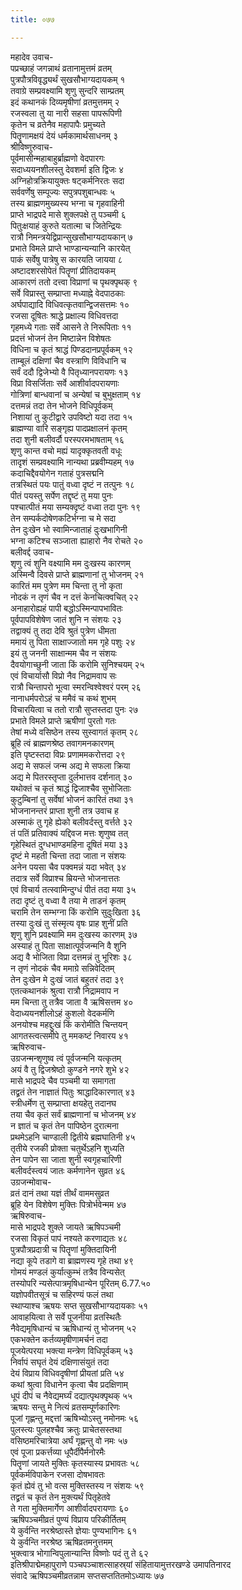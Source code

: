 ```yaml
---
title: ०७७

---
```

महादेव उवाच-  
पप्रच्छाहं जगन्नाथं व्रतानामुत्तमं व्रतम्  
पुत्रपौत्रविवृद्ध्यर्थं सुखसौभाग्यदायकम् १  
तवाग्रे सम्प्रवक्ष्यामि शृणु सुन्दरि साम्प्रतम्  
इदं कथानकं दिव्यमृषीणां व्रतमुत्तमम् २  
रजस्वला तु या नारी सहसा पापरूपिणी  
कृतेन च व्रतेनैव महापापैः प्रमुच्यते  
पितॄणामक्षयं देयं धर्मकामार्थसाधनम् ३  
श्रीविष्णुरुवाच-  
पूर्वमासीन्महाबाहुर्ब्राह्मणो वेदपारगः  
सदाध्ययनशीलस्तु देवशर्मा इति द्विजः ४  
अग्निहोत्रक्रियायुक्तः षट्कर्मनिरतः सदा  
सर्ववर्णेषु सम्पूज्यः सपुत्रपशुबान्धवः ५  
तस्य ब्राह्मणमुख्यस्य भग्ना च गृहवाहिनी  
प्राप्ते भाद्रपदे मासे शुक्लपक्षे तु पञ्चमी ६  
पितुःक्षयाहं कुरुते यतात्मा च जितेन्द्रियः  
रात्रौ निमन्त्रयेद्विप्रान्सुखसौभाग्यदायकान् ७  
प्रभाते विमले प्राप्ते भाण्डान्यन्यानि कारयेत्  
पाकं सर्वेषु पात्रेषु स कारयति जायया ८  
अष्टादशरसोपेतं पितॄणां प्रीतिदायकम्  
आकारणं ततो दत्त्वा विप्राणां च पृथक्पृथक् ९  
सर्वे विप्रास्तु सम्प्राप्ता मध्याह्ने वेदपाठकाः  
अर्घपाद्यादि विधिवत्कृतवान्द्विजसत्तमः १०  
रजसा दूषितः श्राद्धे प्रक्षाल्य विधिवत्तदा  
गृहमध्ये गताः सर्वे आसने ते निरूपिताः ११  
प्रदत्तं भोजनं तेन मिष्टान्नेन विशेषतः  
विधिना च कृतं श्राद्धं पिण्डदानप्रपूर्वकम् १२  
ताम्बूलं दक्षिणां चैव वस्त्राणि विविधानि च  
सर्वं ददौ द्विजेभ्यो वै पितृध्यानपरायणः १३  
विप्रा विसर्जिताः सर्वे आशीर्वादपरायणाः  
गोत्रिणां बान्धवानां च अन्येषां च बुभुक्षताम् १४  
दत्तमन्नं तदा तेन भोजने विधिपूर्वकम्  
निशायां तु कुटीद्वारे उपविष्टो यदा तदा १५  
ब्राह्मण्या वारि सङ्गृह्य पादप्रक्षालनं कृतम्  
तदा शुनी बलीवर्दौ परस्परमभाषताम् १६  
शृणु कान्त वचो मह्यं यादृक्कृतवती वधूः  
तादृशं सम्प्रवक्ष्यामि नान्यथा प्रब्रवीम्यहम् १७  
कदाचिद्दैवयोगेन गताहं पुत्रसद्मनि  
तत्रस्थितं पयः पातुं वध्वा दृष्टं न तत्पुनः १८  
पीतं पयस्तु सर्पेण तद्दृष्टं तु मया पुनः  
पश्चात्पीतं मया सम्यक्दृष्टं वध्वा तदा पुनः १९  
तेन सम्पर्कदोषेणकटिर्भग्ना च मे सदा  
तेन दुःखेन भो स्वामिन्जाताहं दुःखभागिनी  
भग्ना कटिश्च सञ्जाता ह्याहारो नैव रोचते २०  
बलीवर्द्द उवाच-  
शृणु त्वं शुनि वक्ष्यामि मम दुःखस्य कारणम्  
अस्मिन्वै दिवसे प्राप्ते ब्राह्मणानां तु भोजनम् २१  
कारितं मम पुत्रेण मम चिन्ता तु नो कृता  
नोदकं न तृणं चैव न दत्तं केनचित्क्वचित् २२  
अनाहारोह्यहं पापी बद्धोऽस्मिन्पापभावितः  
पूर्वपापविशेषेण जातं शुनि न संशयः २३  
तद्वाक्यं तु तदा देवि श्रुतं पुत्रेण धीमता  
ममायं तु पिता साक्षाज्जातो मम गृहे पशुः २४  
इयं तु जननी साक्षान्मम चैव न संशयः  
दैवयोगाच्छुनी जाता किं करोमि सुनिश्चयम् २५  
एवं विचार्यासौ विप्रो नैव निद्रामवाप सः  
रात्रौ चिन्तापरो भूत्वा स्मरन्विश्वेश्वरं परम् २६  
नानाधर्मपरोऽहं च ममैवं च कथं शुभम्  
विचारयित्वा च ततो रात्रौ सुप्तस्तदा पुनः २७  
प्रभाते विमले प्राप्ते ऋषीणां पुरतो गतः  
तेषां मध्ये वसिष्ठेन तस्य सुस्वागतं कृतम् २८  
ब्रूहि त्वं ब्राह्मणश्रेष्ठ तवागमनकारणम्  
इति पृष्टस्तदा विप्रः प्रणाममकरोत्तदा २९  
अद्य मे सफलं जन्म अद्य मे सफला क्रिया  
अद्य मे पितरस्तृप्ता दुर्लभात्तव दर्शनात् ३०  
यथोक्तं च कृतं श्राद्धं द्विजाश्चैव सुभोजिताः  
कुटुम्बिनां तु सर्वेषां भोजनं कारितं तथा ३१  
भोजनानन्तरं प्राप्ता शुनी तत्र उवाच ह  
अस्माकं तु गृहे ह्येको बलीवर्दस्तु वर्त्तते ३२  
तं पतिं प्रतिवाक्यं यद्दिवज मत्तः शृणुष्व तत्  
गृहेस्थितं दुग्धभाण्डमहिना दूषितं मया ३३  
दृष्टं मे महती चिन्ता तदा जाता न संशयः  
अनेन पयसा चैव पक्वमन्नं यदा भवेत् ३४  
तदात्र सर्वे विप्राश्च म्रियन्ते भोजनात्ततः  
एवं विचार्य तत्स्वामिन्दुग्धं पीतं तदा मया ३५  
तदा दृष्टं तु वध्वा वै तया मे ताडनं कृतम्  
चरामि तेन सम्भग्ना किं करोमि सुदुःखिता ३६  
तस्या दुःखं तु संस्मृत्य वृषः प्राह शुनीं प्रति  
शृणु शुनि प्रवक्ष्यामि मम दुःखस्य कारणम् ३७  
अस्याहं तु पिता साक्षात्पूर्वजन्मनि वै शुनि  
अद्य वै भोजिता विप्रा दत्तमन्नं तु भूरिशः ३८  
न तृणं नोदकं चैव ममाग्रे सन्निवेदितम्  
तेन दुःखेन मे दुःखं जातं बहुतरं तदा ३९  
एतत्कथानकं श्रुत्वा रात्रौ निद्रामवाप न  
मम चिन्ता तु तत्रैव जाता वै ऋषिसत्तम ४०  
वेदाध्ययनशीलोऽहं कुशलो वेदकर्मणि  
अनयोश्च महद्दुःखं किं करोमीति चिन्तयन्  
आगतस्त्वत्समीपे तु ममकष्टं निवारय ४१  
ऋषिरुवाच-  
उग्रजन्मन्शृणुष्व त्वं पूर्वजन्मनि यत्कृतम्  
अयं वै तु द्विजश्रेष्ठो कुण्डने नगरे शुभे ४२  
मासे भाद्रपदे चैव पञ्चमी या समागता  
तद्व्रतं तेन नाज्ञातं पितुः श्राद्धादिकारणात् ४३  
स्त्रीधर्मेण तु सम्प्राप्ता क्षयहेतु तदानघ  
तया चैव कृतं सर्वं ब्राह्मणानां च भोजनम् ४४  
न ज्ञातं च कृतं तेन पापिष्ठेन दुरात्मना  
प्रथमेऽहनि चाण्डाली द्वितीये ब्रह्मघातिनी ४५  
तृतीये रजकी प्रोक्ता चतुर्थेऽहनि शुध्यति  
तेन पापेन सा जाता शुनी स्वगृहचारिणी  
बलीवर्दस्त्वयं जातः कर्मणानेन सुव्रत ४६  
उग्रजन्मोवाच-  
व्रतं दानं तथा यज्ञं तीर्थं वाममसुव्रत  
ब्रूहि येन विशेषेण मुक्तिः पित्रोर्भवेन्मम ४७  
ऋषिरुवाच-  
मासे भाद्रपदे शुक्ले जायते ऋषिपञ्चमी  
रजसा विकृतं पापं नश्यते करणाद्यतः ४८  
पुत्रपौत्रप्रदात्री च पितॄणां मुक्तिदायिनी  
नद्या कूपे तडागे वा ब्राह्मणस्य गृहे तथा ४९  
गोमयं मण्डलं कुर्यात्कुम्भं तत्रैव विन्यसेत्  
तस्योपरि न्यसेत्पात्रमृषिधान्येन पूरितम् 6.77.५०  
यज्ञोपवीतसूत्रं च सहिरण्यं फलं तथा  
स्थाप्याश्च ऋषयः सप्त सुखसौभाग्यदायकाः ५१  
आवाहयित्वा ते सर्वे पूजनीया व्रतस्थितैः  
नैवेद्यमृषिधान्यं च ऋषिधान्यं तु भोजनम् ५२  
एकभक्तेन कर्तव्यमृषीणामर्चनं तदा  
पूजयेत्परया भक्त्या मन्त्रेण विधिपूर्वकम् ५३  
निर्वापं सघृतं देयं दक्षिणासंयुतं तदा  
देयं विप्राय विधिवदृषीणां प्रीयतां प्रति ५४  
कथां श्रुत्वा विधानेन कृत्वा चैव प्रदक्षिणाम्  
धूपं दीपं च नैवेद्यमर्घ्यं दद्यात्पृथक्पृथक् ५५  
ऋषयः सन्तु मे नित्यं व्रतसम्पूर्णकारिणः  
पूजां गृह्णन्तु मद्दत्तां ऋषिभ्योऽस्तु नमोनमः ५६  
पुलस्त्यः पुलहश्चैव क्रतुः प्राचेतसस्तथा  
वसिष्ठमरिचात्रेया अर्घं गृह्णन्तु वो नमः ५७  
एवं पूजा प्रकर्त्तव्या धूपैर्दीपैर्मनोरमैः  
पितॄणां जायते मुक्तिः कृतस्यास्य प्रभावतः ५८  
पूर्वकर्मविपाकेन रजसा दोषभावतः  
कृतं ह्येवं तु भो वत्स मुक्तिस्तस्य न संशयः ५९  
तद्व्रतं च कृतं तेन मुक्त्यर्थं पितृहेतवे  
ते गता मुक्तिमार्गेण आशीर्वादपरायणाः ६०  
ऋषिपञ्चमीव्रतं पुण्यं विप्राय परिकीर्तितम्  
ये कुर्वन्ति नरश्रेष्ठास्ते ज्ञेयाः पुण्यभागिनः ६१  
ये कुर्वन्ति नरश्रेष्ठ ऋषिव्रतमनुत्तमम्  
भुक्त्वात्र भोगान्विपुलान्यान्ति विष्णोः पदं तु ते ६२  
इतिश्रीपाद्मेमहापुराणे पञ्चपञ्चाशत्साहस्र्यां संहितायामुत्तरखण्डे उमापतिनारद  
संवादे ऋषिपञ्चमीव्रतन्नाम सप्तसप्ततितमोऽध्यायः ७७